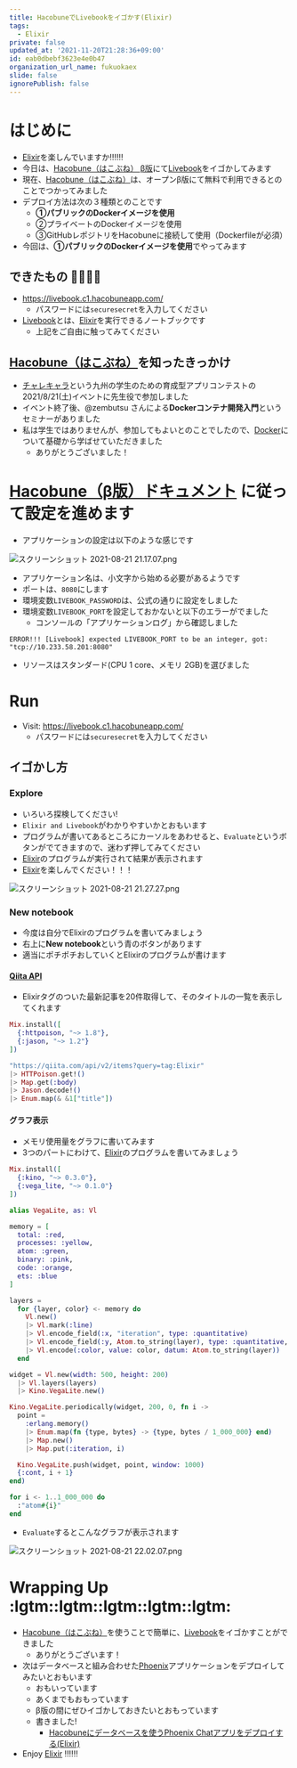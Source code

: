 ```yaml
---
title: HacobuneでLivebookをイゴかす(Elixir)
tags:
  - Elixir
private: false
updated_at: '2021-11-20T21:28:36+09:00'
id: eab0dbebf3623e4e0b47
organization_url_name: fukuokaex
slide: false
ignorePublish: false
---
```

# はじめに
- [Elixir](https://elixir-lang.org/)を楽しんでいますか:bangbang::bangbang::bangbang:
- 今日は、[Hacobune（はこぶね） β版](https://www.sakura.ad.jp/information/announcements/2021/08/12/1968207782/)にて[Livebook](https://github.com/livebook-dev/livebook)をイゴかしてみます
- 現在、[Hacobune（はこぶね）](https://www.sakura.ad.jp/information/announcements/2021/08/12/1968207782/)は、オープンβ版にて無料で利用できるとのことでつかってみました
- デプロイ方法は次の３種類とのことです
    - **①パブリックのDockerイメージを使用**
    - ②プライベートのDockerイメージを使用
    - ③GitHubレポジトリをHacobuneに接続して使用（Dockerfileが必須）
- 今回は、**①パブリックのDockerイメージを使用**でやってみます

## できたもの :tada::tada::tada::tada:
- https://livebook.c1.hacobuneapp.com/
    - パスワードには`securesecret`を入力してください
- [Livebook](https://github.com/livebook-dev/livebook)とは、[Elixir](https://elixir-lang.org/)を実行できるノートブックです
    - 上記をご自由に触ってみてください

## [Hacobune（はこぶね）](https://www.sakura.ad.jp/information/announcements/2021/08/12/1968207782/)を知ったきっかけ
- [チャレキャラ](https://challecara.org/)という九州の学生のための育成型アプリコンテストの2021/8/21(土)イベントに先生役で参加しました
- イベント終了後、@zembutsu さんによる**Dockerコンテナ開発入門**というセミナーがありました
- 私は学生ではありませんが、参加してもよいとのことでしたので、[Docker](https://www.docker.com/)について基礎から学ばせていただきました
    - ありがとうございました！

# [Hacobune（β版）ドキュメント](https://manual.c1.hacobuneapp.com/docs) に従って設定を進めます

- アプリケーションの設定は以下のような感じです

![スクリーンショット 2021-08-21 21.17.07.png](https://qiita-image-store.s3.ap-northeast-1.amazonaws.com/0/131808/c82b8ab0-1491-f997-2244-b609e9399488.png)

- アプリケーション名は、小文字から始める必要があるようです
- ポートは、`8080`にします
- 環境変数`LIVEBOOK_PASSWORD`は、公式の通りに設定をしました
- 環境変数`LIVEBOOK_PORT`を設定しておかないと以下のエラーがでました
    - コンソールの「アプリケーションログ」から確認しました

```
ERROR!!! [Livebook] expected LIVEBOOK_PORT to be an integer, got: "tcp://10.233.58.201:8080"
```

- リソースはスタンダード(CPU 1 core、メモリ 2GB)を選びました


# Run
- Visit: https://livebook.c1.hacobuneapp.com/
  - パスワードには`securesecret`を入力してください

## イゴかし方

### Explore
- いろいろ探検してください!
- `Elixir and Livebook`がわかりやすいかとおもいます
- プログラムが書いてあるところにカーソルをあわせると、`Evaluate`というボタンがでてきますので、迷わず押してみてください
- [Elixir](https://elixir-lang.org/)のプログラムが実行されて結果が表示されます
- [Elixir](https://elixir-lang.org/)を楽しんでください！！！

![スクリーンショット 2021-08-21 21.27.27.png](https://qiita-image-store.s3.ap-northeast-1.amazonaws.com/0/131808/58ff166a-eb64-5563-847a-2f22a8467dba.png)

### New notebook
- 今度は自分でElixirのプログラムを書いてみましょう
- 右上に**New notebook**という青のボタンがあります
- 適当にポチポチおしていくとElixirのプログラムが書けます

#### [Qiita API](https://qiita.com/api/v2/docs)
- Elixirタグのついた最新記事を20件取得して、そのタイトルの一覧を表示してくれます

```elixir
Mix.install([
  {:httpoison, "~> 1.8"},
  {:jason, "~> 1.2"}
])

"https://qiita.com/api/v2/items?query=tag:Elixir"
|> HTTPoison.get!()
|> Map.get(:body)
|> Jason.decode!()
|> Enum.map(& &1["title"])
```

#### グラフ表示
- メモリ使用量をグラフに書いてみます
- 3つのパートにわけて、[Elixir](https://elixir-lang.org/)のプログラムを書いてみましょう

```elixir
Mix.install([
  {:kino, "~> 0.3.0"},
  {:vega_lite, "~> 0.1.0"}
])

alias VegaLite, as: Vl

memory = [
  total: :red,
  processes: :yellow,
  atom: :green,
  binary: :pink,
  code: :orange,
  ets: :blue
]

layers = 
  for {layer, color} <- memory do
    Vl.new()
    |> Vl.mark(:line)
    |> Vl.encode_field(:x, "iteration", type: :quantitative)
    |> Vl.encode_field(:y, Atom.to_string(layer), type: :quantitative, title: "Memory usage (MB)")
    |> Vl.encode(:color, value: color, datum: Atom.to_string(layer))
  end

widget = Vl.new(width: 500, height: 200)
  |> Vl.layers(layers)
  |> Kino.VegaLite.new()
```

```elixir
Kino.VegaLite.periodically(widget, 200, 0, fn i ->
  point =
    :erlang.memory()
    |> Enum.map(fn {type, bytes} -> {type, bytes / 1_000_000} end)
    |> Map.new()
    |> Map.put(:iteration, i)

  Kino.VegaLite.push(widget, point, window: 1000)
  {:cont, i + 1}
end)
```

```elixir
for i <- 1..1_000_000 do
  :"atom#{i}"
end
```

- `Evaluate`するとこんなグラフが表示されます

![スクリーンショット 2021-08-21 22.02.07.png](https://qiita-image-store.s3.ap-northeast-1.amazonaws.com/0/131808/45839b62-acae-72be-7ad2-b949c31ddde9.png)

# Wrapping Up :lgtm::lgtm::lgtm::lgtm::lgtm:
- [Hacobune（はこぶね）](https://www.sakura.ad.jp/information/announcements/2021/08/12/1968207782/)を使うことで簡単に、[Livebook](https://github.com/livebook-dev/livebook)をイゴかすことができました
    - ありがとうございます！
- 次はデータベースと組み合わせた[Phoenix]()アプリケーションをデプロイしてみたいとおもいます
    - おもいっています
    - あくまでもおもっています
    - β版の間にぜひイゴかしておきたいとおもっています
    - 書きました!
        - [Hacobuneにデータベースを使うPhoenix Chatアプリをデプロイする(Elixir)](https://qiita.com/torifukukaiou/items/e45406000046638fb9a8)
- Enjoy [Elixir](https://elixir-lang.org/) :bangbang::bangbang::bangbang:


